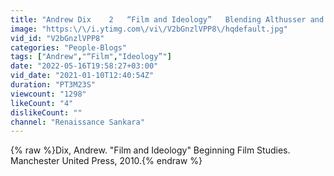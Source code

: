 ```yaml
---
title: "Andrew Dix    2   “Film and Ideology”   Blending Althusser and Lacan"
image: "https:\/\/i.ytimg.com\/vi\/V2bGnzlVPP8\/hqdefault.jpg"
vid_id: "V2bGnzlVPP8"
categories: "People-Blogs"
tags: ["Andrew","“Film","Ideology”"]
date: "2022-05-16T19:58:27+03:00"
vid_date: "2021-01-10T12:40:54Z"
duration: "PT3M23S"
viewcount: "1298"
likeCount: "4"
dislikeCount: ""
channel: "Renaissance Sankara"
---
```

{% raw %}Dix, Andrew. &quot;Film and Ideology&quot; Beginning Film Studies. Manchester United Press, 2010.{% endraw %}
